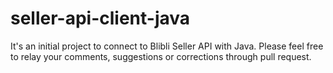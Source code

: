 # seller-api-client-java
It's an initial project to connect to Blibli Seller API with Java. Please feel free to relay your comments, suggestions or corrections through pull request.
